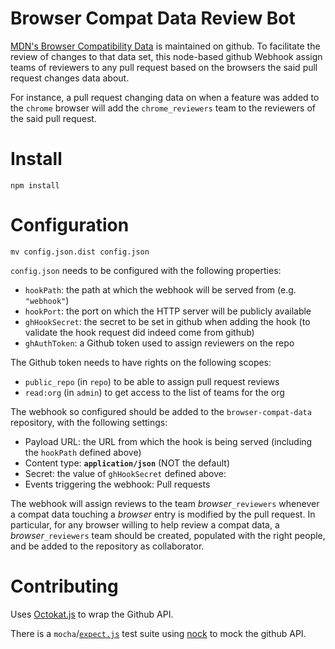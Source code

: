 # Browser Compat Data Review Bot

[MDN's Browser Compatibility Data](https://github.com/mdn/browser-compat-data) is maintained on github. To facilitate the review of changes to that data set, this node-based github Webhook assign teams of reviewers to any pull request based on the browsers the said pull request changes data about.

For instance, a pull request changing data on when a feature was added to the `chrome` browser will add the `chrome_reviewers` team to the reviewers of the said pull request.

# Install
`npm install`

# Configuration
`mv config.json.dist config.json`

`config.json` needs to be configured with the following properties:
* `hookPath`: the path at which the webhook will be served from (e.g. `"webhook"`)
* `hookPort`: the port on which the HTTP server will be publicly available
* `ghHookSecret`: the secret to be set in github when adding the hook (to validate the hook request did indeed come from github)
* `ghAuthToken`: a Github token used to assign reviewers on the repo

The Github token needs to have rights on the following scopes:
* `public_repo` (in `repo`) to be able to assign pull request reviews
* `read:org` (in `admin`) to get access to the list of teams for the org

The webhook so configured should be added to the `browser-compat-data` repository, with the following settings:
* Payload URL: the URL from which the hook is being served (including the `hookPath` defined above)
* Content type: **`application/json`** (NOT the default)
* Secret: the value of `ghHookSecret` defined above:
* Events triggering the webhook: Pull requests

The webhook will assign reviews to the team  _browser_`_reviewers` whenever a compat data touching a _browser_ entry is modified by the pull request. In particular, for any browser willing to help review a compat data, a _browser_`_reviewers` team should be created, populated with the right people, and be added to the repository as collaborator.

# Contributing
Uses [Octokat.js](https://github.com/philschatz/octokat.js/) to wrap the Github API.

There is a `mocha`/[`expect.js`](https://github.com/Automattic/expect.js/) test suite using [nock](https://github.com/nock/nock) to mock the github API.